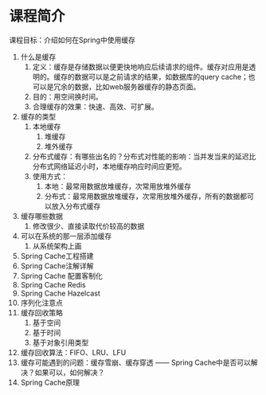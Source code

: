 # 课程简介

课程目标：介绍如何在Spring中使用缓存

1. 什么是缓存
   1. 定义：缓存是存储数据以便更快地响应后续请求的组件。缓存对应用是透明的。缓存的数据可以是之前请求的结果，如数据库的query cache；也可以是冗余的数据，比如web服务器缓存的静态页面。
   2. 目的：用空间换时间。
   3. 合理缓存的效果：快速、高效、可扩展。
2. 缓存的类型
   1. 本地缓存
      1. 堆缓存
      2. 堆外缓存
   2. 分布式缓存：有哪些出名的？分布式对性能的影响：当并发当来的延迟比分布式网络延迟小时，本地缓存响应时间应更短。
   3. 使用方式：
      1. 本地：最常用数据放堆缓存，次常用放堆外缓存
      2. 分布式：最常用数据放堆缓存，次常用放堆外缓存，所有的数据都可以放入分布式缓存
3. 缓存哪些数据
   1. 修改很少、直接读取代价较高的数据
4. 可以在系统的那一层添加缓存
   1. 从系统架构上画
5. Spring Cache工程搭建
6. Spring Cache注解详解
7. Spring Cache 配置客制化
8. Spring Cache Redis
9. Spring Cache Hazelcast
10. 序列化注意点
11. 缓存回收策略
    1. 基于空间
    2. 基于时间
    3. 基于对象引用类型
12. 缓存回收算法：FIFO、LRU、LFU
13. 缓存可能遇到的问题：缓存雪崩、缓存穿透 —— Spring Cache中是否可以解决？如果可以，如何解决？
14. Spring Cache原理



